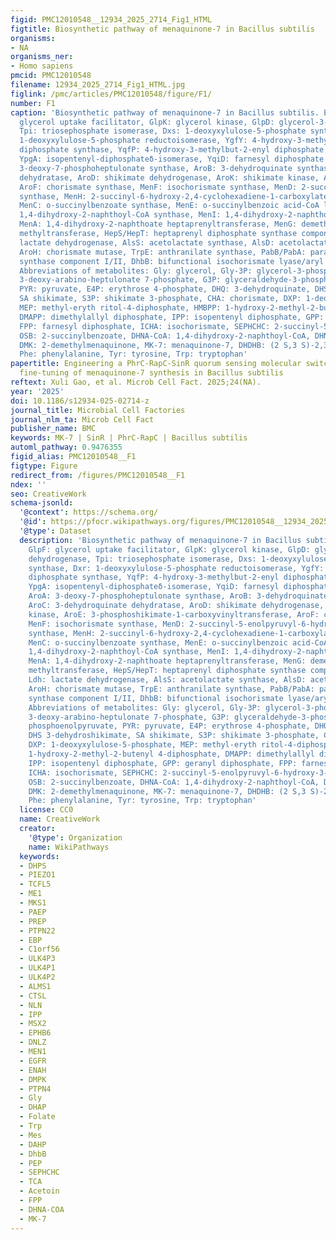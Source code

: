 ```yaml
---
figid: PMC12010548__12934_2025_2714_Fig1_HTML
figtitle: Biosynthetic pathway of menaquinone-7 in Bacillus subtilis
organisms:
- NA
organisms_ner:
- Homo sapiens
pmcid: PMC12010548
filename: 12934_2025_2714_Fig1_HTML.jpg
figlink: /pmc/articles/PMC12010548/figure/F1/
number: F1
caption: 'Biosynthetic pathway of menaquinone-7 in Bacillus subtilis. Enzymes: GlpF:
  glycerol uptake facilitator, GlpK: glycerol kinase, GlpD: glycerol-3-phosphate dehydrogenase,
  Tpi: triosephosphate isomerase, Dxs: 1-deoxyxylulose-5-phosphate synthase, Dxr:
  1-deoxyxylulose-5-phosphate reductoisomerase, YgfY: 4-hydroxy-3-methylbut-2-enyl
  diphosphate synthase, YqfP: 4-hydroxy-3-methylbut-2-enyl diphosphate reductase,
  YpgA: isopentenyl-diphosphateδ-isomerase, YqiD: farnesyl diphosphate synthase, AroA:
  3-deoxy-7-phosphoheptulonate synthase, AroB: 3-dehydroquinate synthase, AroC: 3-dehydroquinate
  dehydratase, AroD: shikimate dehydrogenase, AroK: shikimate kinase, AroE: 3-phosphoshikimate-1-carboxyvinyltransferase,
  AroF: chorismate synthase, MenF: isochorismate synthase, MenD: 2-succinyl-5-enolpyruvyl-6-hydroxy-3-cyclohexene-1-carboxylate
  synthase, MenH: 2-succinyl-6-hydroxy-2,4-cyclohexadiene-1-carboxylate synthase,
  MenC: o-succinylbenzoate synthase, MenE: o-succinylbenzoic acid-CoA ligase, MenB:
  1,4-dihydroxy-2-naphthoyl-CoA synthase, MenI: 1,4-dihydroxy-2-naphthoyl-CoA hydrolase,
  MenA: 1,4-dihydroxy-2-naphthoate heptaprenyltransferase, MenG: demethylmenaquinone
  methyltransferase, HepS/HepT: heptaprenyl diphosphate synthase component I/II. Ldh:
  lactate dehydrogenase, AlsS: acetolactate synthase, AlsD: acetolactate decarboxylase,
  AroH: chorismate mutase, TrpE: anthranilate synthase, PabB/PabA: para-aminobenzoate
  synthase component I/II, DhbB: bifunctional isochorismate lyase/aryl carrier protein.
  Abbreviations of metabolites: Gly: glycerol, Gly-3P: glycerol-3-phosphate, DAHP
  3-deoxy-arabino-heptulonate 7-phosphate, G3P: glyceraldehyde-3-phosphate, PEP: phosphoenolpyruvate,
  PYR: pyruvate, E4P: erythrose 4-phosphate, DHQ: 3-dehydroquinate, DHS 3-dehydroshikimate,
  SA shikimate, S3P: shikimate 3-phosphate, CHA: chorismate, DXP: 1-deoxyxylulose-5-phosphate,
  MEP: methyl-eryth ritol-4-diphosphate, HMBPP: 1-hydroxy-2-methyl-2-butenyl 4-diphosphate,
  DMAPP: dimethylallyl diphosphate, IPP: isopentenyl diphosphate, GPP: geranyl diphosphate,
  FPP: farnesyl diphosphate, ICHA: isochorismate, SEPHCHC: 2-succinyl-5-enolpyruvyl-6-hydroxy-3-cyclohexene-1-carboxylate,
  OSB: 2-succinylbenzoate, DHNA-CoA: 1,4-dihydroxy-2-naphthoyl-CoA, DHNA: 1,4-dihydroxy-2-naphthoate,
  DMK: 2-demethylmenaquinone, MK-7: menaquinone-7, DHDHB: (2 S,3 S)-2,3-dihydro-2,3-dihydroxybenzoate,
  Phe: phenylalanine, Tyr: tyrosine, Trp: tryptophan'
papertitle: Engineering a PhrC-RapC-SinR quorum sensing molecular switch for dynamic
  fine-tuning of menaquinone-7 synthesis in Bacillus subtilis
reftext: Xuli Gao, et al. Microb Cell Fact. 2025;24(NA).
year: '2025'
doi: 10.1186/s12934-025-02714-z
journal_title: Microbial Cell Factories
journal_nlm_ta: Microb Cell Fact
publisher_name: BMC
keywords: MK-7 | SinR | PhrC-RapC | Bacillus subtilis
automl_pathway: 0.9476355
figid_alias: PMC12010548__F1
figtype: Figure
redirect_from: /figures/PMC12010548__F1
ndex: ''
seo: CreativeWork
schema-jsonld:
  '@context': https://schema.org/
  '@id': https://pfocr.wikipathways.org/figures/PMC12010548__12934_2025_2714_Fig1_HTML.html
  '@type': Dataset
  description: 'Biosynthetic pathway of menaquinone-7 in Bacillus subtilis. Enzymes:
    GlpF: glycerol uptake facilitator, GlpK: glycerol kinase, GlpD: glycerol-3-phosphate
    dehydrogenase, Tpi: triosephosphate isomerase, Dxs: 1-deoxyxylulose-5-phosphate
    synthase, Dxr: 1-deoxyxylulose-5-phosphate reductoisomerase, YgfY: 4-hydroxy-3-methylbut-2-enyl
    diphosphate synthase, YqfP: 4-hydroxy-3-methylbut-2-enyl diphosphate reductase,
    YpgA: isopentenyl-diphosphateδ-isomerase, YqiD: farnesyl diphosphate synthase,
    AroA: 3-deoxy-7-phosphoheptulonate synthase, AroB: 3-dehydroquinate synthase,
    AroC: 3-dehydroquinate dehydratase, AroD: shikimate dehydrogenase, AroK: shikimate
    kinase, AroE: 3-phosphoshikimate-1-carboxyvinyltransferase, AroF: chorismate synthase,
    MenF: isochorismate synthase, MenD: 2-succinyl-5-enolpyruvyl-6-hydroxy-3-cyclohexene-1-carboxylate
    synthase, MenH: 2-succinyl-6-hydroxy-2,4-cyclohexadiene-1-carboxylate synthase,
    MenC: o-succinylbenzoate synthase, MenE: o-succinylbenzoic acid-CoA ligase, MenB:
    1,4-dihydroxy-2-naphthoyl-CoA synthase, MenI: 1,4-dihydroxy-2-naphthoyl-CoA hydrolase,
    MenA: 1,4-dihydroxy-2-naphthoate heptaprenyltransferase, MenG: demethylmenaquinone
    methyltransferase, HepS/HepT: heptaprenyl diphosphate synthase component I/II.
    Ldh: lactate dehydrogenase, AlsS: acetolactate synthase, AlsD: acetolactate decarboxylase,
    AroH: chorismate mutase, TrpE: anthranilate synthase, PabB/PabA: para-aminobenzoate
    synthase component I/II, DhbB: bifunctional isochorismate lyase/aryl carrier protein.
    Abbreviations of metabolites: Gly: glycerol, Gly-3P: glycerol-3-phosphate, DAHP
    3-deoxy-arabino-heptulonate 7-phosphate, G3P: glyceraldehyde-3-phosphate, PEP:
    phosphoenolpyruvate, PYR: pyruvate, E4P: erythrose 4-phosphate, DHQ: 3-dehydroquinate,
    DHS 3-dehydroshikimate, SA shikimate, S3P: shikimate 3-phosphate, CHA: chorismate,
    DXP: 1-deoxyxylulose-5-phosphate, MEP: methyl-eryth ritol-4-diphosphate, HMBPP:
    1-hydroxy-2-methyl-2-butenyl 4-diphosphate, DMAPP: dimethylallyl diphosphate,
    IPP: isopentenyl diphosphate, GPP: geranyl diphosphate, FPP: farnesyl diphosphate,
    ICHA: isochorismate, SEPHCHC: 2-succinyl-5-enolpyruvyl-6-hydroxy-3-cyclohexene-1-carboxylate,
    OSB: 2-succinylbenzoate, DHNA-CoA: 1,4-dihydroxy-2-naphthoyl-CoA, DHNA: 1,4-dihydroxy-2-naphthoate,
    DMK: 2-demethylmenaquinone, MK-7: menaquinone-7, DHDHB: (2 S,3 S)-2,3-dihydro-2,3-dihydroxybenzoate,
    Phe: phenylalanine, Tyr: tyrosine, Trp: tryptophan'
  license: CC0
  name: CreativeWork
  creator:
    '@type': Organization
    name: WikiPathways
  keywords:
  - DHPS
  - PIEZO1
  - TCFL5
  - ME1
  - MKS1
  - PAEP
  - PREP
  - PTPN22
  - EBP
  - C1orf56
  - ULK4P3
  - ULK4P1
  - ULK4P2
  - ALMS1
  - CTSL
  - NLN
  - IPP
  - MSX2
  - EPHB6
  - DNLZ
  - MEN1
  - EGFR
  - ENAH
  - DMPK
  - PTPN4
  - Gly
  - DHAP
  - Folate
  - Trp
  - Mes
  - DAHP
  - DhbB
  - PEP
  - SEPHCHC
  - TCA
  - Acetoin
  - FPP
  - DHNA-COA
  - MK-7
---
```

